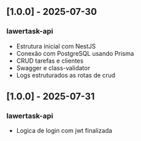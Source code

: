 ## [1.0.0] - 2025-07-30

### lawertask-api

- Estrutura inicial com NestJS
- Conexão com PostgreSQL usando Prisma
- CRUD tarefas e clientes
- Swagger e class-validator
- Logs estruturados as rotas de crud

## [1.0.0] - 2025-07-31

### lawertask-api

- Logica de login com jwt finalizada
